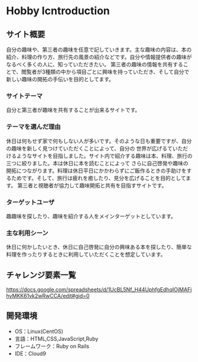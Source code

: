 # Hobby Icntroduction

## サイト概要
自分の趣味や、第三者の趣味を任意で記していきます。主な趣味の内容は、本の紹介、料理の作り方、旅行先の風景の紹介などです。自分や情報提供者の趣味がなるべく多くの人に、知っていただきたい。
第三者の趣味の情報を共有することで、閲覧者が3種類の中から項目ごとに興味を持っていただき、そして自分で新しい趣味の開拓の手伝いを目的としてます。

### サイトテーマ
自分と第三者が趣味を共有することが出来るサイトです。

### テーマを選んだ理由
休日は何もせず家で何もしない人が多いです。そのような日も重要ですが、自分の趣味を新しく見つけていただくことによって、自分の
世界が広げるていただけるようなサイトを目指しました。サイト内で紹介する趣味は本、料理、旅行の三つに絞りました。本は休日に本を読むことによって
さらに自己啓発や趣味の開拓につながります。料理は休日平日にかかわらずにご飯作るときの手助けをするためです。そして、旅行は疲れを癒したり、見分を広げることを目的としてます。
第三者と視聴者が協力して趣味開拓と共有を目指すサイトです。

### ターゲットユーザ
趣趣味を探したり、趣味を紹介する人をメインターゲットとしています。

### 主な利用シーン
休日に何かしたいとき、休日に自己啓発に自分の興味ある本を探したり、簡単な料理を作ったりするときに利用していただくことを想定しています。


## チャレンジ要素一覧
<https://docs.google.com/spreadsheets/d/1UcBL5Nf_H44UphfgEdhqIOjMAFihyMKK61vk2wRwCCA/edit#gid=0>

## 開発環境
- OS：Linux(CentOS)
- 言語：HTML,CSS,JavaScript,Ruby
- フレームワーク：Ruby on Rails
- IDE：Cloud9
